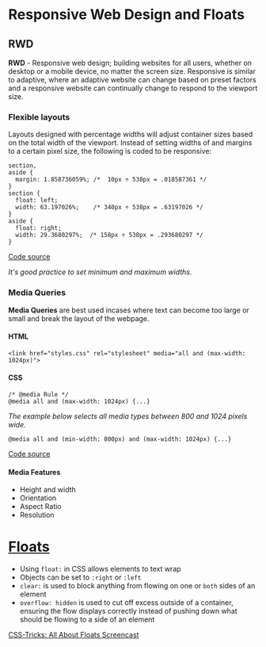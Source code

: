 # Responsive Web Design and Floats

## RWD
 **RWD** - Responsive web design; building websites for all users, whether on desktop or a mobile device, no matter the screen size. Responsive is similar to adaptive,  where an adaptive website can change based on preset factors and a responsive website can continually change to respond to the viewport size. 

### Flexible layouts
Layouts designed with percentage widths will adjust container sizes based on the total width of the viewport. Instead of setting widths of and margins to a certain pixel size, the following is coded to be responsive:

```
section,
aside {
  margin: 1.858736059%; /*  10px ÷ 538px = .018587361 */
}
section {
  float: left;
  width: 63.197026%;    /* 340px ÷ 538px = .63197026 */   
}
aside {
  float: right;
  width: 29.3680297%;  /* 158px ÷ 538px = .293680297 */
}
```
[Code source](https://learn.shayhowe.com/advanced-html-css/responsive-web-design/#flexible-layouts)

*It's good practice to set minimum and maximum widths.*

### Media Queries
**Media Queries** are best used incases where text can become too large or small and break the layout of the webpage. 

#### HTML
```
<link href="styles.css" rel="stylesheet" media="all and (max-width: 1024px)">
```

#### CSS
```
/* @media Rule */
@media all and (max-width: 1024px) {...}
```

*The example below selects all media types between 800 and 1024 pixels wide.*
```
@media all and (min-width: 800px) and (max-width: 1024px) {...}
```

[Code source](https://learn.shayhowe.com/advanced-html-css/responsive-web-design/#media-queries)

#### Media Features
 - Height and width
 - Orientation
 - Aspect Ratio
 - Resolution

# [Floats](https://css-tricks.com/all-about-floats/)
 - Using `float:` in CSS allows elements to text wrap
 - Objects can be set to `:right` or `:left`
 - `clear:` is used to block anything from flowing on one or `both` sides of an element
 - `overflow: hidden` is used to cut off excess outside of a container, ensuring the flow displays correctly instead of pushing down what should be flowing to a side of an element 
 
[CSS-Tricks: All About Floats Screencast](https://css-tricks.com/video-screencasts/42-all-about-floats-screencast/)